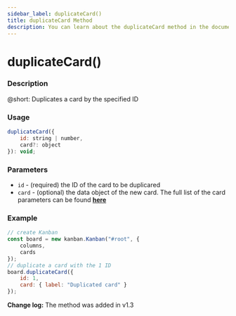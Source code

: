 ```yaml
---
sidebar_label: duplicateCard()
title: duplicateCard Method
description: You can learn about the duplicateCard method in the documentation of the DHTMLX JavaScript Kanban library. Browse developer guides and API reference, try out code examples and live demos, and download a free 30-day evaluation version of DHTMLX Kanban.
---
```


# duplicateCard()

### Description

@short: Duplicates a card by the specified ID

### Usage

~~~jsx {}
duplicateCard({
	id: string | number,
	card?: object
}): void;
~~~

### Parameters

- `id` -  (required) the ID of the card to be duplicared
- `card` - (optional) the data object of the new card. The full list of the card parameters can be found [**here**](api/config/js_kanban_cards_config.md)

### Example

~~~jsx {7-10}
// create Kanban
const board = new kanban.Kanban("#root", {
	columns,
	cards
});
// duplicate a card with the 1 ID
board.duplicateCard({
	id: 1,
	card: { label: "Duplicated card" }
});
~~~

**Change log:** The method was added in v1.3